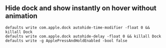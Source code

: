 ## Hide dock and show instantly on hover without animation

```console
defaults write com.apple.dock autohide-time-modifier -float 0 && killall Dock
defaults write com.apple.dock autohide-delay -float 0 && killall Dock
defaults write -g ApplePressAndHoldEnabled -bool false
```
